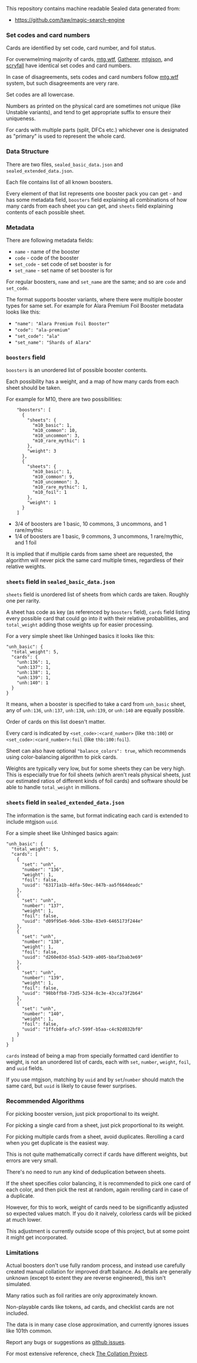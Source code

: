 This repository contains machine readable Sealed data generated from:

* https://github.com/taw/magic-search-engine

### Set codes and card numbers

Cards are identified by set code, card number, and foil status.

For overwmelming majority of cards, [mtg.wtf](https://mtg.wtf/), [Gatherer](https://gatherer.wizards.com/Pages/Default.aspx), [mtgjson](https://mtgjson.com/), and [scryfall](http://scryfall.com/) have identical set codes and card numbers.

In case of disagreements, sets codes and card numbers follow [mtg.wtf](https://mtg.wtf/) system, but such disagreements are very rare.

Set codes are all lowercase.

Numbers as printed on the physical card are sometimes not unique (like Unstable variants), and tend to get appropriate suffix to ensure their uniqueness.

For cards with multiple parts (split, DFCs etc.) whichever one is designated as "primary" is used to represent the whole card.

### Data Structure

There are two files, `sealed_basic_data.json` and `sealed_extended_data.json`.

Each file contains list of all known boosters.

Every element of that list represents one booster pack you can get - and has some metadata field, `boosters` field explaining all combinations of how many cards from each sheet you can get, and `sheets` field explaining contents of each possible sheet.

### Metadata

There are following metadata fields:

* `name` - name of the booster
* `code` - code of the booster
* `set_code` - set code of set booster is for
* `set_name` - set name of set booster is for

For regular boosters, `name` and `set_name` are the same; and so are `code` and `set_code`.

The format supports booster variants, where there were multiple booster types for same set. For example for Alara Premium Foil Booster metadata looks like this:

* `"name": "Alara Premium Foil Booster"`
* `"code": "ala-premium"`
* `"set_code": "ala"`
* `"set_name": "Shards of Alara"`

### `boosters` field

`boosters` is an unordered list of possible booster contents.

Each possibility has a weight, and a map of how many cards from each sheet should be taken.

For example for M10, there are two possibilities:

```
    "boosters": [
      {
        "sheets": {
          "m10_basic": 1,
          "m10_common": 10,
          "m10_uncommon": 3,
          "m10_rare_mythic": 1
        },
        "weight": 3
      },
      {
        "sheets": {
          "m10_basic": 1,
          "m10_common": 9,
          "m10_uncommon": 3,
          "m10_rare_mythic": 1,
          "m10_foil": 1
        },
        "weight": 1
      }
    ]
```

* 3/4 of boosters are 1 basic, 10 commons, 3 uncommons, and 1 rare/mythic
* 1/4 of boosters are 1 basic, 9 commons, 3 uncommons, 1 rare/mythic, and 1 foil

It is implied that if multiple cards from same sheet are requested, the algorithm will never pick the same card multiple times, regardless of their relative weights.

### `sheets` field in `sealed_basic_data.json`

`sheets` field is unordered list of sheets from which cards are taken. Roughly one per rarity.

A sheet has code as key (as referenced by `boosters` field), `cards` field listing every possible card that could go into it with their relative probabilities, and `total_weight` adding those weights up for easier processing.

For a very simple sheet like Unhinged basics it looks like this:

```
"unh_basic": {
  "total_weight": 5,
  "cards": {
    "unh:136": 1,
    "unh:137": 1,
    "unh:138": 1,
    "unh:139": 1,
    "unh:140": 1
  }
}
```

It means, when a booster is specified to take a card from `unh_basic` sheet, any of `unh:136`, `unh:137`, `unh:138`, `unh:139`, or `unh:140` are equally possible.

Order of cards on this list doesn't matter.

Every card is indicated by `<set_code>:<card_number>` (like `thb:100`) or `<set_code>:<card_number>:foil` (like `thb:100:foil`).

Sheet can also have optional `"balance_colors": true`, which recommends using color-balancing algorithm to pick cards.

Weights are typically very low, but for some sheets they can be very high. This is especially true for foil sheets (which aren't reals physical sheets, just our estimated ratios of different kinds of foil cards) and software should be able to handle `total_weight` in millions.

### `sheets` field in `sealed_extended_data.json`

The information is the same, but format indicating each card is extended to include mtgjson `uuid`.

For a simple sheet like Unhinged basics again:

```
"unh_basic": {
  "total_weight": 5,
  "cards": [
    {
      "set": "unh",
      "number": "136",
      "weight": 1,
      "foil": false,
      "uuid": "63171a1b-4dfa-50ec-847b-aa5f664deadc"
    },
    {
      "set": "unh",
      "number": "137",
      "weight": 1,
      "foil": false,
      "uuid": "d09f95e6-9de6-53be-83e9-6465173f244e"
    },
    {
      "set": "unh",
      "number": "138",
      "weight": 1,
      "foil": false,
      "uuid": "d260e03d-b5a3-5439-a005-bbaf2bab3e69"
    },
    {
      "set": "unh",
      "number": "139",
      "weight": 1,
      "foil": false,
      "uuid": "98bbffb8-73d5-5234-8c3e-43cca73f2b64"
    },
    {
      "set": "unh",
      "number": "140",
      "weight": 1,
      "foil": false,
      "uuid": "1ffcb8fa-afc7-599f-b5aa-c4c92d032bf0"
    }
  ]
}
```

`cards` instead of being a map from specially formatted card identifier to weight, is not an unordered list of cards, each with `set`, `number`, `weight`, `foil`, and `uuid` fields.

If you use mtgjson, matching by `uuid` and by `set`/`number` should match the same card, but `uuid` is likely to cause fewer surprises.

### Recommended Algorithms

For picking booster version, just pick proportional to its weight.

For picking a single card from a sheet, just pick proportional to its weight.

For picking multiple cards from a sheet, avoid duplicates. Rerolling a card when you get duplicate is the easiest way.

This is not quite mathematically correct if cards have different weights, but errors are very small.

There's no need to run any kind of deduplication between sheets.

If the sheet specifies color balancing, it is recommended to pick one card of each color, and then pick the rest at random, again rerolling card in case of a duplicate.

However, for this to work, weight of cards need to be significantly adjusted so expected values match. If you do it naively, colorless cards will be picked at much lower.

This adjustment is currently outside scope of this project, but at some point it might get incorporated.

### Limitations

Actual boosters don't use fully random process, and instead use carefully created manual collation for improved draft balance. As details are generally unknown (except to extent they are reverse engineered), this isn't simulated.

Many ratios such as foil rarities are only approximately known.

Non-playable cards like tokens, ad cards, and checklist cards are not included.

The data is in many case close approximation, and currently ignores issues like 101th common.

Report any bugs or suggestions as [github issues](https://github.com/taw/magic-sealed-data/issues).

For most extensive reference, check [The Collation Project](http://www.lethe.xyz/mtg/collation/).
